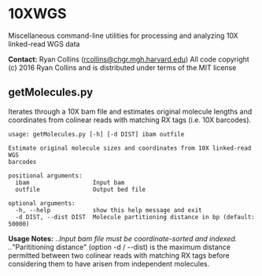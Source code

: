 # 10XWGS
Miscellaneous command-line utilities for processing and analyzing 10X linked-read WGS data

**Contact:** Ryan Collins (rcollins@chgr.mgh.harvard.edu)
All code copyright (c) 2016 Ryan Collins and is distributed under terms of the MIT license

## getMolecules.py
Iterates through a 10X bam file and estimates original molecule lengths and coordinates from colinear reads with matching RX tags (i.e. 10X barcodes). 
```
usage: getMolecules.py [-h] [-d DIST] ibam outfile

Estimate original molecule sizes and coordinates from 10X linked-read WGS
barcodes

positional arguments:
  ibam                  Input bam
  outfile               Output bed file

optional arguments:
  -h, --help            show this help message and exit
  -d DIST, --dist DIST  Molecule partitioning distance in bp (default: 50000)
```
**Usage Notes:**
..*Input bam file must be coordinate-sorted and indexed.
..*"Parititioning distance" (option -d / --dist) is the maximum distance permitted between two colinear reads with matching RX tags before considering them to have arisen from independent molecules.

